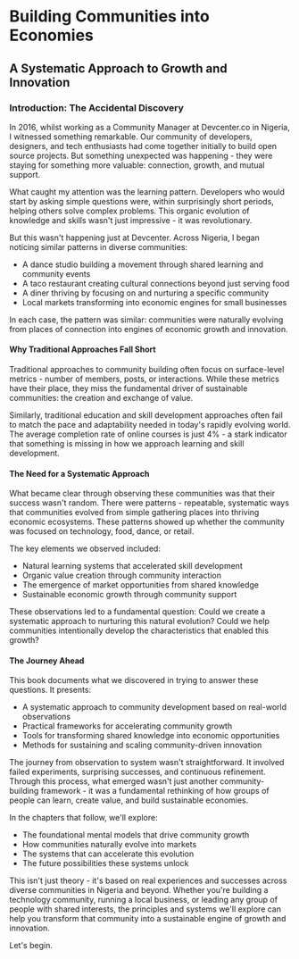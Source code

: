 # Building Communities into Economies
## A Systematic Approach to Growth and Innovation

### Introduction: The Accidental Discovery

In 2016, whilst working as a Community Manager at Devcenter.co in Nigeria, I witnessed something remarkable. Our community of developers, designers, and tech enthusiasts had come together initially to build open source projects. But something unexpected was happening - they were staying for something more valuable: connection, growth, and mutual support.

What caught my attention was the learning pattern. Developers who would start by asking simple questions were, within surprisingly short periods, helping others solve complex problems. This organic evolution of knowledge and skills wasn't just impressive - it was revolutionary.

But this wasn't happening just at Devcenter. Across Nigeria, I began noticing similar patterns in diverse communities:
- A dance studio building a movement through shared learning and community events
- A taco restaurant creating cultural connections beyond just serving food
- A diner thriving by focusing on and nurturing a specific community
- Local markets transforming into economic engines for small businesses

In each case, the pattern was similar: communities were naturally evolving from places of connection into engines of economic growth and innovation.

#### Why Traditional Approaches Fall Short

Traditional approaches to community building often focus on surface-level metrics - number of members, posts, or interactions. While these metrics have their place, they miss the fundamental driver of sustainable communities: the creation and exchange of value.

Similarly, traditional education and skill development approaches often fail to match the pace and adaptability needed in today's rapidly evolving world. The average completion rate of online courses is just 4% - a stark indicator that something is missing in how we approach learning and skill development.

#### The Need for a Systematic Approach

What became clear through observing these communities was that their success wasn't random. There were patterns - repeatable, systematic ways that communities evolved from simple gathering places into thriving economic ecosystems. These patterns showed up whether the community was focused on technology, food, dance, or retail.

The key elements we observed included:
- Natural learning systems that accelerated skill development
- Organic value creation through community interaction
- The emergence of market opportunities from shared knowledge
- Sustainable economic growth through community support

These observations led to a fundamental question: Could we create a systematic approach to nurturing this natural evolution? Could we help communities intentionally develop the characteristics that enabled this growth?

#### The Journey Ahead

This book documents what we discovered in trying to answer these questions. It presents:
- A systematic approach to community development based on real-world observations
- Practical frameworks for accelerating community growth
- Tools for transforming shared knowledge into economic opportunities
- Methods for sustaining and scaling community-driven innovation

The journey from observation to system wasn't straightforward. It involved failed experiments, surprising successes, and continuous refinement. Through this process, what emerged wasn't just another community-building framework - it was a fundamental rethinking of how groups of people can learn, create value, and build sustainable economies.

In the chapters that follow, we'll explore:
- The foundational mental models that drive community growth
- How communities naturally evolve into markets
- The systems that can accelerate this evolution
- The future possibilities these systems unlock

This isn't just theory - it's based on real experiences and successes across diverse communities in Nigeria and beyond. Whether you're building a technology community, running a local business, or leading any group of people with shared interests, the principles and systems we'll explore can help you transform that community into a sustainable engine of growth and innovation.

Let's begin.